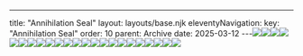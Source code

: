 ---
title: "Annihilation Seal"
layout: layouts/base.njk
eleventyNavigation:
  key: "Annihilation Seal"
  order: 10
  parent: Archive
date: 2025-03-12
---![](https://s3.eu-west-1.amazonaws.com/jessicaakerman.com/Annihilation_Seal-Disassembled-Heraldry-3-web.jpg)![](https://s3.eu-west-1.amazonaws.com/jessicaakerman.com/Annihilation_Seal-Disassembled-Heraldry2-web.jpg)![](https://s3.eu-west-1.amazonaws.com/jessicaakerman.com/Annihilation_Seal-Excel-Hatchment-web.jpg)![](https://s3.eu-west-1.amazonaws.com/jessicaakerman.com/Annihilation_Seal-Disassembled-Heraldry-4-web.jpg)![](https://s3.eu-west-1.amazonaws.com/jessicaakerman.com/Annihilation_Seal-Disassembled-Heraldry-5-web.jpg)![](https://s3.eu-west-1.amazonaws.com/jessicaakerman.com/Annihilation_Seal-Disassembled-Heraldry-6-web.jpg)![](https://s3.eu-west-1.amazonaws.com/jessicaakerman.com/Annihilation_Seal-Disassembled-Heraldry-7-web.jpg)![](https://s3.eu-west-1.amazonaws.com/jessicaakerman.com/Annihilation_Seal-Disassembled-Heraldry-8-web.jpg)![](https://s3.eu-west-1.amazonaws.com/jessicaakerman.com/Annihilation_Seal-Disassembled-Heraldry-9-web.jpg)![](https://s3.eu-west-1.amazonaws.com/jessicaakerman.com/Annihilation_Seal-Disassembled-Heraldry-10-web.jpg)![](https://s3.eu-west-1.amazonaws.com/jessicaakerman.com/Annihilation_SealOpisthotonus-and-Disassembled-Heraldry-web.jpg)![](https://s3.eu-west-1.amazonaws.com/jessicaakerman.com/Annihilation_Seal2-web.jpg)![](https://s3.eu-west-1.amazonaws.com/jessicaakerman.com/Annihilation_Seal-Winged-Banner-B-2-back-web.jpg)![](https://s3.eu-west-1.amazonaws.com/jessicaakerman.com/Annihilation_Seal-Winged-Banner-B-2-detailfront2-web.jpg)![](https://s3.eu-west-1.amazonaws.com/jessicaakerman.com/Annihilation_Seal-Winged-Banner-B-2-detailback2-web.jpg)![](https://s3.eu-west-1.amazonaws.com/jessicaakerman.com/Annihilation_Seal-Opisthotonus-web.jpg)![](https://s3.eu-west-1.amazonaws.com/jessicaakerman.com/Annihilation_Seal-Merged-Leader3-web.jpg)![](https://s3.eu-west-1.amazonaws.com/jessicaakerman.com/Annihilation_Seal-Horn-chain-web.jpg)![](https://s3.eu-west-1.amazonaws.com/jessicaakerman.com/Annihilation_Seal-Horn-web.jpg)![](https://s3.eu-west-1.amazonaws.com/jessicaakerman.com/Annihilation_Seal-Excel-Hatchment-detail-2web.jpg)![](https://s3.eu-west-1.amazonaws.com/jessicaakerman.com/Annihilation_Seal-Disassembled-Heraldry-web.jpg)![](https://s3.eu-west-1.amazonaws.com/jessicaakerman.com/Annihilation_Seal3-web.jpg)![](https://s3.eu-west-1.amazonaws.com/jessicaakerman.com/Annihilation_Seal-Merged-Leader-web.jpg)